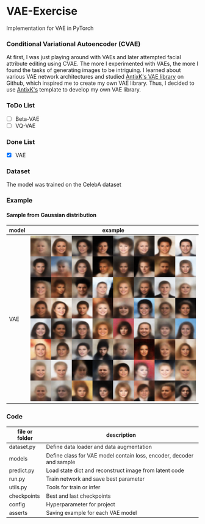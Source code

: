 # VAE-Exercise
Implementation for VAE in PyTorch

### Conditional Variational Autoencoder (CVAE)
At first, I was just playing around with VAEs and later attempted facial attribute editing using CVAE. The more I experimented with VAEs, the more I found the tasks of generating images to be intriguing. I learned about various VAE network architectures and studied [AntixK's VAE library](https://github.com/AntixK/PyTorch-VAE) on Github, which inspired me to create my own VAE library. Thus, I decided to use [AntixK's](https://github.com/AntixK) template to develop my own VAE library.

### ToDo List

- [ ] Beta-VAE
- [ ] VQ-VAE

### Done List

- [x] VAE

### Dataset
The model was trained on the CelebA dataset

### Example
#### Sample from Gaussian distribution
| model | example |
| --- | --- |
| VAE | ![VAE](asserts/VAE/results.png)  |

### Code 
| file or folder | description |
| --- | --- |
| dataset.py | Define data loader and data augmentation |
| models | Define class for VAE model contain loss, encoder, decoder and sample |
| predict.py | Load state dict and reconstruct image from latent code |
| run.py | Train network and save best parameter |
| utils.py | Tools for train or infer |
| checkpoints | Best and last checkpoints |
| config | Hyperparameter for project |
| asserts | Saving example for each VAE model |
